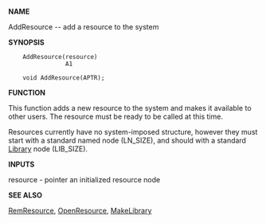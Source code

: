 
**NAME**

AddResource -- add a resource to the system

**SYNOPSIS**

```
    AddResource(resource)
                A1

    void AddResource(APTR);

```
**FUNCTION**

This function adds a new resource to the system and makes it
available to other users.  The resource must be ready to be called
at this time.

Resources currently have no system-imposed structure, however they
must start with a standard named node (LN_SIZE), and should with
a standard [Library](Library) node (LIB_SIZE).

**INPUTS**

resource - pointer an initialized resource node

**SEE ALSO**

[RemResource](RemResource), [OpenResource](OpenResource), [MakeLibrary](MakeLibrary)
